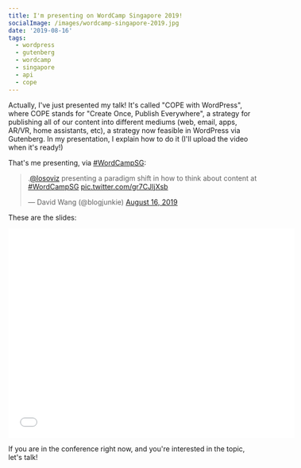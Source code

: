 ```yaml
---
title: I'm presenting on WordCamp Singapore 2019!
socialImage: /images/wordcamp-singapore-2019.jpg
date: '2019-08-16'
tags:
  - wordpress
  - gutenberg
  - wordcamp
  - singapore
  - api
  - cope
---
```


Actually, I've just presented my talk! It's called "COPE with WordPress", where COPE stands for "Create Once, Publish Everywhere", a strategy for publishing all of our content into different mediums (web, email, apps, AR/VR, home assistants, etc), a strategy now feasible in WordPress via Gutenberg. In my presentation, I explain how to do it (I'll upload the video when it's ready!)

That's me presenting, via [#WordCampSG](https://twitter.com/hashtag/WordCampSG):

<blockquote class="twitter-tweet"><p lang="en" dir="ltr">.⁦<a href="https://twitter.com/losoviz?ref_src=twsrc%5Etfw">@losoviz</a>⁩ presenting a paradigm shift in how to think about content at <a href="https://twitter.com/hashtag/WordCampSG?src=hash&amp;ref_src=twsrc%5Etfw">#WordCampSG</a> <a href="https://t.co/gr7CJIjXsb">pic.twitter.com/gr7CJIjXsb</a></p>&mdash; David Wang (@blogjunkie) <a href="https://twitter.com/blogjunkie/status/1162185583596376064?ref_src=twsrc%5Etfw">August 16, 2019</a></blockquote> <script async src="https://platform.twitter.com/widgets.js" charset="utf-8"></script> 

These are the slides:

<iframe src="//slides.com/leoloso/cope-with-wp/embed" width="576" height="420" scrolling="no" frameborder="0" webkitallowfullscreen mozallowfullscreen allowfullscreen></iframe>

If you are in the conference right now, and you're interested in the topic, let's talk!